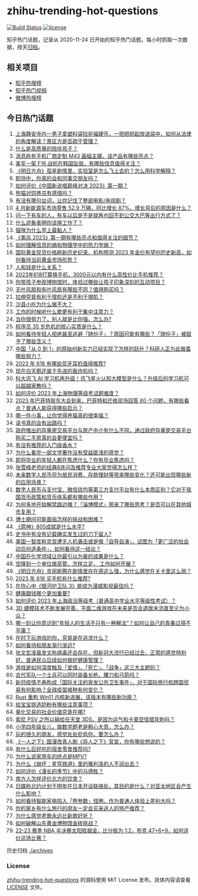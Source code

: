 # zhihu-trending-hot-questions

[![Build Status](https://github.com/justjavac/zhihu-trending-hot-questions/workflows/ci/badge.svg?branch=master)](https://github.com/justjavac/zhihu-trending-hot-questions/actions)
[![license](https://img.shields.io/github/license/justjavac/zhihu-trending-hot-questions)](https://github.com/justjavac/zhihu-trending-hot-questions/blob/master/LICENSE)

知乎热门话题，记录从 2020-11-24
日开始的知乎热门话题。每小时抓取一次数据，按天[归档](./archives)。

## 相关项目

- [知乎热搜榜](https://github.com/justjavac/zhihu-trending-top-search)
- [知乎热门视频](https://github.com/justjavac/zhihu-trending-hot-video)
- [微博热搜榜](https://github.com/justjavac/weibo-trending-hot-search)

## 今日热门话题

<!-- BEGIN -->
<!-- 最后更新时间 Sun May 07 2023 05:15:23 GMT+0800 (China Standard Time) -->

1. [上海静安寺内一男子拿塑料袋捡祈福硬币，一把把抓起放进袋中，如何从法律的角度解读？景区方是否疏于管理？](https://www.zhihu.com/question/599012151)
1. [什么是高质量的陪伴孩子？](https://www.zhihu.com/question/588869430)
1. [消息称有手机厂商定制 M43 画幅主摄，该产品有哪些亮点？](https://www.zhihu.com/question/599017727)
1. [美军一架 F16 战机在韩国坠毁，有哪些信息值得关注？](https://www.zhihu.com/question/599401366)
1. [《明日方舟》孤星剧情里，实验室是怎么飞上去的？怎么用科学解释？](https://www.zhihu.com/question/598989296)
1. [职场中，你真的会和同事交朋友吗？](https://www.zhihu.com/question/585301005)
1. [如何评价《中国新说唱巅峰对决 2023》第一期？](https://www.zhihu.com/question/599437458)
1. [熊猫对饲养员有感情吗？](https://www.zhihu.com/question/264865357)
1. [有没有哪句台词，让你记住了整部电影/电视剧？](https://www.zhihu.com/question/590527384)
1. [4 月新能源车市场零售 52.9 万辆，同比增长 87%，增长背后的原因是什么？](https://www.zhihu.com/question/599419661)
1. [问一下有车的人，有车以后是不是就再也回不到公交大巴等出行方式了？](https://www.zhihu.com/question/598597996)
1. [什么迹象表明你该换工作了？](https://www.zhihu.com/question/583554905)
1. [猫咪为什么早上最黏人？](https://www.zhihu.com/question/597632208)
1. [《乘风 2023》第一期有哪些亮点和值得关注的细节？](https://www.zhihu.com/question/599180323)
1. [如何理解信息的熵和物理学中的热力学熵？](https://www.zhihu.com/question/593271193)
1. [国际黄金现货价格刷新历史纪录，机构预测 2023 年金价有望创历史新高，如何看待当前黄金市场形势？](https://www.zhihu.com/question/599368153)
1. [人和钱是什么关系？](https://www.zhihu.com/question/598943231)
1. [2023年618打算换手机，3000元以内有什么高性价比手机推荐？](https://www.zhihu.com/question/597409944)
1. [你带孩子参观博物馆时，体验过哪些让孩子印象深刻的互动项目？](https://www.zhihu.com/question/597455240)
1. [无叶风扇和有叶风扇有哪些不同？值得购买吗？](https://www.zhihu.com/question/591485598)
1. [拉伸究竟有利于增肌还是不利于增肌？](https://www.zhihu.com/question/280948081)
1. [沙县小吃为什么做不大？](https://www.zhihu.com/question/21203243)
1. [工作的时候听什么歌更有利于集中注意力？](https://www.zhihu.com/question/596351029)
1. [当你很努力了，别人就是比你强，怎么办?](https://www.zhihu.com/question/598870245)
1. [程序员 35 岁危机的核心实质是什么？](https://www.zhihu.com/question/598464399)
1. [如何看待年轻人拒绝甚至逃避「随份子」？原因可能有哪些？「随份子」被赋予了哪些含义？](https://www.zhihu.com/question/599169923)
1. [中国「从 0 到 1」的原始创新实力已经实现了怎样的跃升？科研人正为此做着哪些努力？](https://www.zhihu.com/question/597257399)
1. [2023 年 618 有哪些蓝牙耳机值得推荐?](https://www.zhihu.com/question/597471160)
1. [现在白天鹅还属于先进的轰炸机吗？](https://www.zhihu.com/question/558437243)
1. [科大讯飞 AI 学习机再升级！讯飞星火认知大模型是什么？升级后的学习机可以超越家教吗？](https://www.zhihu.com/question/599383528)
1. [如何评价 2023 年上海物理等级考试题难度？](https://www.zhihu.com/question/458543120)
1. [2023 年巴菲特股东大会到来，巴菲特和芒格现场回答 60 个问题，有哪些看点？普通人能获得哪些启示？](https://www.zhihu.com/question/599198211)
1. [哪一件小事，让你觉得养猫真的很幸福？](https://www.zhihu.com/question/599203086)
1. [读书真的会有出路吗？](https://www.zhihu.com/question/599009100)
1. [政府推出的存量房交易平台与房产中介有什么不同，通过政府存量房交易平台购买二手房真的会更便宜吗？](https://www.zhihu.com/question/599379034)
1. [有没有推荐的入门级香水 ?](https://www.zhihu.com/question/482307993)
1. [为什么看完一部文学著作没有受益匪浅的感觉？](https://www.zhihu.com/question/584706105)
1. [即将毕业的年轻人都在焦虑什么？你有毕业焦虑吗？](https://www.zhihu.com/question/599176903)
1. [张雪峰老师的经典8连问及推荐专业大家觉得怎么样？](https://www.zhihu.com/question/594601028)
1. [未来数字人民币将为居民消费、存款理财等带来哪些变化？还可能出现哪些新的应用场景？](https://www.zhihu.com/question/599316533)
1. [数字人民币与支付宝、微信钱包等第三方支付平台有什么本质区别？它对于我国货币政策和货币体系都有哪些作用？](https://www.zhihu.com/question/599316366)
1. [为何多地开始解禁路边摊？「淄博模式」带来了哪些思考？是否可以在其他城市复用？](https://www.zhihu.com/question/599411897)
1. [博士期间可能面临怎样的挑战和困难？](https://www.zhihu.com/question/596232136)
1. [《原神》805成就是什么水平?](https://www.zhihu.com/question/575307802)
1. [史书中有没有记载确实发生过的刀下留人?](https://www.zhihu.com/question/598366927)
1. [美国一智库称克宫遭无人机袭击或是俄「自导自演」，试图为「更广泛的社会动员创造条件」，如何看待这一结论？](https://www.zhihu.com/question/599179963)
1. [中国在化学领域让你最引以为豪的成果是什么？](https://www.zhihu.com/question/325706798)
1. [空降到一个单位做高管，怎样立足， 工作如何开展？](https://www.zhihu.com/question/286472050)
1. [《明日方舟》克丽斯腾在剧情里存在感这么强，为什么感觉在关卡里这么弱？](https://www.zhihu.com/question/599179796)
1. [2023 年 618 买手机有什么推荐?](https://www.zhihu.com/question/597410089)
1. [在你心中《银河护卫队 3》能成为漫威影视最佳吗？](https://www.zhihu.com/question/599173049)
1. [健康跟钱哪个更加重要?](https://www.zhihu.com/question/599309138)
1. [如何评价 2023 年上海政治等级考（普通高中学业水平等级性考试）？](https://www.zhihu.com/question/575508726)
1. [3D 建模技术不断发展完善，平面二维游戏在未来是否会退居末流直至沦为小众？](https://www.zhihu.com/question/596748683)
1. [哪一刻让你意识到“年轻人的生活不只有一种解法”？如何让自己的青春过得不平庸？](https://www.zhihu.com/question/599379223)
1. [在时下玩游戏的你，究竟是在追求什么？](https://www.zhihu.com/question/596748672)
1. [如何看待和朋友渐行渐远?](https://www.zhihu.com/question/597781416)
1. [张文宏凌晨发文称病毒还会存在，但新冠大流行已经过去，正常的感觉特别好，普通民众后续如何做好健康管理？](https://www.zhihu.com/question/599370114)
1. [游戏是如何深度触及「爱情」、「死亡」、「战争」这三大主题的？](https://www.zhihu.com/question/596748354)
1. [古代军队一个士兵可以同时装备长枪、腰刀和弓箭吗？](https://www.zhihu.com/question/599175143)
1. [新冠疫情不再构成「国际关注的突发公共卫生事件」，对于国际旅行和跨国贸易有何影响？全球疫苗接种有何变化？](https://www.zhihu.com/question/599296442)
1. [Rust 重构 Win11 内核新进展，该版本有哪些新功能？](https://www.zhihu.com/question/598406509)
1. [给宝宝挑选奶粉有哪些注意事项？](https://www.zhihu.com/question/573209986)
1. [量化交易的社会价值究竟在哪?](https://www.zhihu.com/question/598728072)
1. [索尼 PSV 之所以输给任天堂 3DS，是因为运气和卡普空怪猎背刺吗？](https://www.zhihu.com/question/597520047)
1. [小学四年级女儿，做数学题老是粗心大意，怎么办？](https://www.zhihu.com/question/598836083)
1. [玩的很久的朋友，感觉处处贬低你，要怎么办？](https://www.zhihu.com/question/594181841)
1. [《一人之下》国漫改真人剧《异人之下》官宣，你有哪些想说的？](https://www.zhihu.com/question/599300565)
1. [有什么巨好吃的宿舍零食推荐吗?](https://www.zhihu.com/question/596902875)
1. [为什么说家用车的终点是MPV?](https://www.zhihu.com/question/561690237)
1. [为什么《崩坏：星穹铁道》里的雅利洛的人不润出去？](https://www.zhihu.com/question/598609321)
1. [如何评价《漫长的季节》中的马德胜？](https://www.zhihu.com/question/598956052)
1. [南方人怎样评价北方的饮食？](https://www.zhihu.com/question/31894251)
1. [日媒称北约计划于明年在日本开设联络处，其目的是什么？对亚太地区会产生什么影响？](https://www.zhihu.com/question/599377092)
1. [如何看待智能家电陷入「卷参数」怪圈，作为普通人体验上差别大吗？](https://www.zhihu.com/question/599247705)
1. [你的家乡有什么旅行的朋友一定会买来送人的特产推荐？](https://www.zhihu.com/question/597301774)
1. [为什么感觉老歌永远比新歌好听？](https://www.zhihu.com/question/367333356)
1. [如何破解山东黄金博物馆金砖挑战？](https://www.zhihu.com/question/599053138)
1. [22-23 赛季 NBA 半决赛太阳胜掘金，比分扳为 1:2，布克 47+6+9，如何评价这场比赛？](https://www.zhihu.com/question/599367344)

<!-- END -->

历史归档 [./archives](./archives)

### License

[zhihu-trending-hot-questions](https://github.com/justjavac/zhihu-trending-hot-questions)
的源码使用 MIT License 发布。具体内容请查看 [LICENSE](./LICENSE) 文件。
